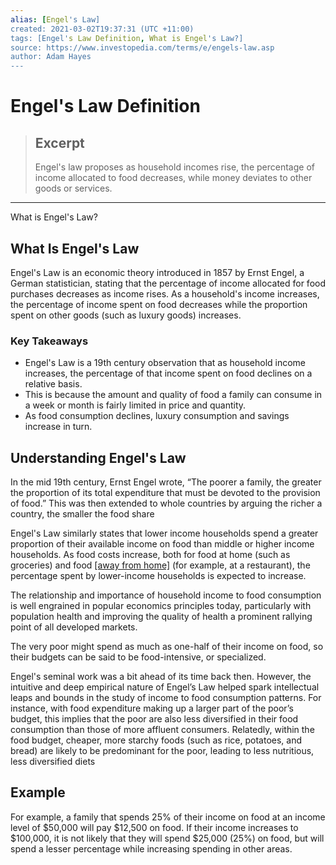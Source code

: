 ```yaml
---
alias: [Engel's Law]
created: 2021-03-02T19:37:31 (UTC +11:00)
tags: [Engel's Law Definition, What is Engel's Law?]
source: https://www.investopedia.com/terms/e/engels-law.asp
author: Adam Hayes
---
```


# Engel's Law Definition

> ## Excerpt
> Engel's law proposes as household incomes rise, the percentage of income allocated to food decreases, while money deviates to other goods or services.

---

What is Engel's Law?
## What Is Engel's Law

Engel's Law is an economic theory introduced in 1857 by Ernst Engel, a German statistician, stating that the percentage of income allocated for food purchases decreases as income rises. As a household's income increases, the percentage of income spent on food decreases while the proportion spent on other goods (such as luxury goods) increases.

### Key Takeaways

-   Engel's Law is a 19th century observation that as household income increases, the percentage of that income spent on food declines on a relative basis.
-   This is because the amount and quality of food a family can consume in a week or month is fairly limited in price and quantity.
-   As food consumption declines, luxury consumption and savings increase in turn.

## Understanding Engel's Law

In the mid 19th century, Ernst Engel wrote, “The poorer a family, the greater the proportion of its total expenditure that must be devoted to the provision of food.” This was then extended to whole countries by arguing the richer a country, the smaller the food share

Engel's Law similarly states that lower income households spend a greater proportion of their available income on food than middle or higher income households. As food costs increase, both for food at home (such as groceries) and food [[away from home]](https://www.investopedia.com/terms/a/awayfromhome.asp) (for example, at a restaurant), the percentage spent by lower-income households is expected to increase.

The relationship and importance of household income to food consumption is well engrained in popular economics principles today, particularly with population health and improving the quality of health a prominent rallying point of all developed markets.

The very poor might spend as much as one-half of their income on food, so their budgets can be said to be food-intensive, or specialized.

Engel's seminal work was a bit ahead of its time back then. However, the intuitive and deep empirical nature of Engel’s Law helped spark intellectual leaps and bounds in the study of income to food consumption patterns. For instance, with food expenditure making up a larger part of the poor’s budget, this implies that the poor are also less diversified in their food consumption than those of more affluent consumers. Relatedly, within the food budget, cheaper, more starchy foods (such as rice, potatoes, and bread) are likely to be predominant for the poor, leading to less nutritious, less diversified diets

## Example

For example, a family that spends 25% of their income on food at an income level of $50,000 will pay $12,500 on food. If their income increases to $100,000, it is not likely that they will spend $25,000 (25%) on food, but will spend a lesser percentage while increasing spending in other areas.
